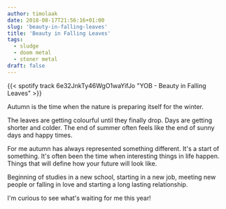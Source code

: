 ```yaml
---
author: timolaak
date: 2018-08-17T21:56:16+01:00
slug: 'beauty-in-falling-leaves'
title: 'Beauty in Falling Leaves'
tags:
  - sludge
  - doom metal
  - stoner metal
draft: false
---
```


{{< spotify track 6e32JnkTy46WgO1waYifJo "YOB - Beauty in Falling Leaves" >}}

Autumn is the time when the nature is preparing itself for the winter.

The leaves are getting colourful until they finally drop. Days are getting
shorter and colder. The end of summer often feels like the end of sunny days
and happy times.

For me autumn has always represented something different. It's a start of
something. It's often been the time when interesting things in life happen.
Things that will define how your future will look like.

Beginning of studies in a new school, starting in a new job, meeting new people
or falling in love and starting a long lasting relationship.

I'm curious to see what's waiting for me this year!
